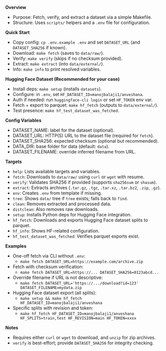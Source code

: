 **Overview**
- Purpose: Fetch, verify, and extract a dataset via a simple Makefile.
- Structure: Uses `scripts/` helpers and a `.env` file for configuration.

**Quick Start**
- Copy config: `cp .env.example .env` and set `DATASET_URL` (and `DATASET_SHA256` if known).
- Download: `make fetch` (saves to `data/raw/`).
- Verify: `make verify` (skips if no checksum provided).
- Extract: `make extract` (into `data/external/`).
- Info: `make info` to print resolved variables.

**Hugging Face Dataset (Recommended for your case)**
- Install deps: `make setup` (installs `datasets`).
- Configure: in `.env`, set `HF_DATASET_ID=manojbalaji1/anveshana`.
- Auth if needed: run `huggingface-cli login` or set `HF_TOKEN` env var.
- Fetch + export to parquet: `make hf_fetch` (outputs to `data/external/`).
- Test presence: `make hf_test_dataset_was_fetched`.

**Config Variables**
- DATASET_NAME: label for the dataset (optional).
- DATASET_URL: HTTP(S) URL to the dataset file (required for `fetch`).
- DATASET_SHA256: expected checksum (optional but recommended).
- DATA_DIR: base folder for data (default: `data`).
- DATASET_FILENAME: override inferred filename from URL.

**Targets**
- `help`: Lists available targets and variables.
- `fetch`: Downloads to `data/raw/` using `curl` or `wget` with resume.
- `verify`: Validates SHA256 if provided (supports `sha256sum` or `shasum`).
- `extract`: Extracts archives (`.tar.gz`, `.tgz`, `.tar.xz`, `.tar.bz2`, `.zip`, `.gz`).
- `env`: Creates `.env` from template if missing.
- `tree`: Shows `data/` tree if `tree` exists; falls back to `find`.
- `clean`: Removes extracted and processed data.
- `distclean`: Also removes raw downloads.
 - `setup`: Installs Python deps for Hugging Face integration.
 - `hf_fetch`: Downloads and exports Hugging Face dataset splits to parquet.
 - `hf_info`: Shows HF-related configuration.
 - `hf_test_dataset_was_fetched`: Verifies parquet exports exist.

**Examples**
- One-off fetch via CLI without `.env`:
  - `make fetch DATASET_URL=https://example.com/archive.zip`
- Fetch with checksum verification:
  - `make fetch DATASET_URL=https://... DATASET_SHA256=0123abcd...`
- Override filename if URL is not descriptive:
  - `make fetch DATASET_URL='https://.../download?id=123' DATASET_FILENAME=mydata.zip`
 - Hugging Face dataset export (all splits):
   - `make setup && make hf_fetch HF_DATASET_ID=manojbalaji1/anveshana`
 - Specific splits with revision and token:
   - `make hf_fetch HF_DATASET_ID=manojbalaji1/anveshana HF_SPLITS=train,test HF_REVISION=main HF_TOKEN=xxxx`

**Notes**
- Requires either `curl` or `wget` to download, and `unzip` for zip archives.
- `verify` is best-effort; provide `DATASET_SHA256` for integrity checking.

